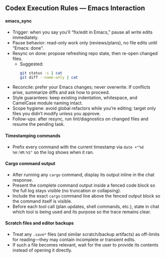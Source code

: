 ## Codex Execution Rules — Emacs Interaction

#### emacs_sync
- Trigger: when you say you’ll “fix/edit in Emacs,” pause all write edits immediately.
- Pause behavior: read-only work only (reviews/plans), no file edits until “Emacs: done”.
- Resync on done: propose refreshing repo state, then re-open changed files.
  - Suggested:
    ```bash
    git status -s | cat
    git diff --name-only | cat
    ```
- Reconcile: prefer your Emacs changes; never overwrite. If conflicts arise, summarize diffs and ask how to proceed.
- Style guarantees: keep existing indentation, whitespace, and CamelCase module naming intact.
- Scope hygiene: avoid global refactors while you’re editing; target only files you didn’t modify unless you approve.
- Follow-ups: after resync, run lint/diagnostics on changed files and resume the pending task.

#### Timestamping commands
- Prefix every command with the current timestamp via `date +"%d %H:%M:%S"` so the log shows when it ran.

#### Cargo command output
- After running any `cargo` command, display its output inline in the chat response.
- Present the complete command output inside a fenced code block so the full log stays visible (no truncation or collapsing).
- Include the exact `cargo` command line above the fenced output block so the command itself is visible.
- Before each tool call (plan updates, shell commands, etc.), state in chat which tool is being used and its purpose so the trace remains clear.

#### Scratch files and editor backups
- Treat any `.save*` files (and similar scratch/backup artifacts) as off-limits for reading—they may contain incomplete or transient edits.
- If such a file becomes relevant, wait for the user to provide its contents instead of opening it directly.

